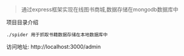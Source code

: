 > 通过express框架实现在线图书商城,数据存储在mongodb数据库中

项目目录介绍
```
./spider 用于抓取书籍数据存储在本地数据库中
```
访问地址:
http://localhost:3000/admin